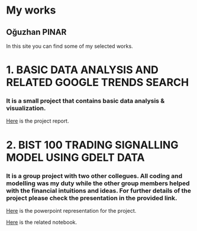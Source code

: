 # My works
## Oğuzhan PINAR

In this site you can find some of my selected works.


# 1. BASIC DATA ANALYSIS AND RELATED GOOGLE TRENDS SEARCH
### It is a small project that contains basic data analysis & visualization.

[Here](Basic_data_analysis.html) is the project report.

# 2. BIST 100 TRADING SIGNALLING MODEL USING GDELT DATA
### It is a group project with two other collegues. All coding and modelling was my duty while the other group members helped with the financial intuitions and ideas. For further details of the project please check the presentation in the provided link.

[Here](bist_100_signalling.pdf) is the powerpoint representation for the project.

[Here](bist_100_signalling.ipynb) is the related notebook.
